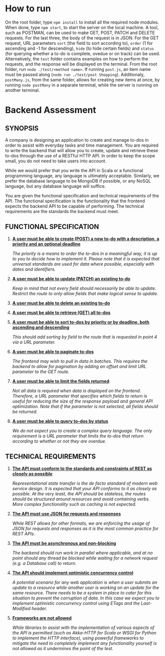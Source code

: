 # **How to run**
On the root folder, type `npm install` to install all the required node modules. When done, type `npm start`, to start the server on the local machine. A tool, such as POSTMAN, can be used to make GET, POST, PATCH and DELETE requests. For the last three, the body of the request is in JSON. For the GET request, URL parameters `sort` (the field to sort according to), `order` (1 for ascending and -1 for descending), `hide` (to hide certain fields) and `status` (for querying whether a to-do is complete, ovedue or on track) can be used.
Alternatively, the `test` folder contains examples on how to perform the requests, and the response will be displayed on the terminal. From the root folder, run `node ./test/<method name>`. If running `post.js`, an item name must be passed along (`node run ./test/post Shopping`).
Additionaly, `postMany.js`, from the same folder, allows for creating new items at once, by running `node postMany` in a separate terminal, while the server is running on another terminal.


# **Backend Assessment**

## SYNOPSIS

A company is designing an application to create and manage to-dos in order to assist with everyday tasks and time management. You are required to write the backend that will allow you to create, update and retrieve these to-dos through the use of a RESTful HTTP API. In order to keep the scope small, you do not need to take users into account.

While we would prefer that you write the API in Scala or a functional programming language, any language is ultimately acceptable. Similarly, we prefer the database language to be MongoDB if possible, or any NoSQL language, but any database language will suffice.

You are given the functional specification and technical requirements of the API. The functional specification is the functionality that the frontend expects the backend API to be capable of performing. The technical requirements are the standards the backend must meet.

## FUNCTIONAL SPECIFICATION

1. **<span style="text-decoration:underline;">A user must be able to create (POST) a new to-do with a description, a priority and an optional deadline</span>**

    _The priority is a means to order the to-dos in a meaningful way, it is up to you to decide how to implement it. Please note that it is expected that universal standards are used for data where possible, especially with dates and identifiers._

2. **<span style="text-decoration:underline;">A user must be able to update (PATCH) an existing to-do</span>**

    _Keep in mind that not every field should necessarily be able to update. Restrict the route to only allow fields that make logical sense to update._

3. **<span style="text-decoration:underline;">A user must be able to delete an existing to-do</span>**
4. **<span style="text-decoration:underline;">A user must be able to retrieve (GET) all to-dos</span>**
5. **<span style="text-decoration:underline;">A user must be able to sort to-dos by priority or by deadline, both ascending and descending</span>**

    _This should add sorting by field to the route that is requested in point 4 via a URL parameter._

6. **<span style="text-decoration:underline;">A user must be able to paginate to-dos</span>**

    _The frontend may wish to pull in data in batches. This requires the backend to allow for pagination by adding an offset and limit URL parameter to the GET route._

7. **<span style="text-decoration:underline;">A user must be able to limit the fields returned</span>**

    _Not all data is required when data is displayed on the frontend. Therefore, a URL parameter that specifies which fields to return is useful for reducing the size of the response payload and general API optimization. Note that if the parameter is not selected, all fields should be returned._

8. **<span style="text-decoration:underline;">A user must be able to query to-dos by status</span>**

    _We do not expect you to create a complex query language. The only requirement is a URL parameter that limits the to-dos that return according to whether or not they are overdue._

## TECHNICAL REQUIREMENTS

1. **<span style="text-decoration:underline;">The API must conform to the standards and constraints of REST as closely as possible</span>**

    _Representational state transfer is the de facto standard of modern web service design. It is expected that your API conforms to it as closely as possible. At the very least, the API should be stateless, the routes should be structured around resources and avoid containing verbs. More complex functionality such as caching is not expected._

2. **<span style="text-decoration:underline;">The API must use JSON for requests and responses</span>**

    _While REST allows for other formats, we are enforcing the usage of JSON for requests and responses as it is the most common practice for REST APIs._

3. **<span style="text-decoration:underline;">The API must be asynchronous and non-blocking</span>**

    _The backend should run work in parallel where applicable, and at no point should any thread be blocked while waiting for a network request (e.g. a Database call) to return._

4. **<span style="text-decoration:underline;">The API should implement optimistic concurrency control</span>**

    _A potential scenario for any web application is when a user submits an update to a resource while another user is working on an update for the same resource. There needs to be a system in place to cater for this situation to prevent the corruption of data. In this case we expect you to implement optimistic concurrency control using ETags and the Last-Modified header._

5. **<span style="text-decoration:underline;">Frameworks are not allowed</span>**

    _While libraries to assist with the implementation of various aspects of the API is permitted (such as Akka-HTTP for Scala or WSGI for Python to implement the HTTP interface), using powerful frameworks to mitigate the need to completely implement any functionality yourself is not allowed as it undermines the point of the test._

